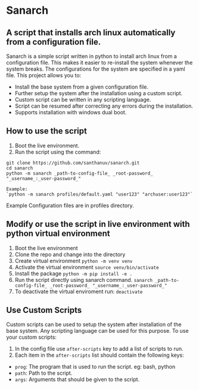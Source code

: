 # Sanarch
## A script that installs arch linux automatically from a configuration file.

Sanarch is a simple script written in python to install arch linux from a configuration file. This makes it easier to re-install the system whenever the system breaks. The configurations for the system are specified in a yaml file. This project allows you to:

* Install the base system from a given configuration file.
* Further setup the system after the installation using a custom script.
* Custom script can be written in any scripting language.
* Script can be resumed after correcting any errors during the installation.
* Supports installation with windows dual boot.

## How to use the script

1. Boot the live environment.
2. Run the script using the command:
```
git clone https://github.com/santhanuv/sanarch.git
cd sanarch
python -m sanarch _path-to-config-file_ _root-password_ "_username_:_user-password_"

Example:
`python -m sanarch profiles/default.yaml "user123" "archuser:user123"`
```

Example Configuration files are in profiles directory.

## Modify or use the script in live environment with python virtual environment

1. Boot the live environment
2. Clone the repo and change into the directory
3. Create virtual environment
  `python -m venv venv`
4. Activate the virtual environment
  `source venv/bin/activate`
5. Install the package
  `python -m pip install -e .`
7. Run the script directly using sanarch command. 
  `sanarch _path-to-config-file_ _root-password_ "_username_:_user-password_"`
8. To deactivate the virtual enviroment run:
  `deactivate`

## Use Custom Scripts

Custom scripts can be used to setup the system after installation of the base system. Any scripting language can be used for this purpose. 
To use your custom scripts:
1. In the config file use `after-scripts` key to add a list of scripts to run.
2. Each item in the `after-scripts` list should contain the following keys:
  * `prog`: The program that is used to run the script. eg: bash, python
  * `path`: Path to the script.
  * `args`: Arguments that should be given to the script. 
